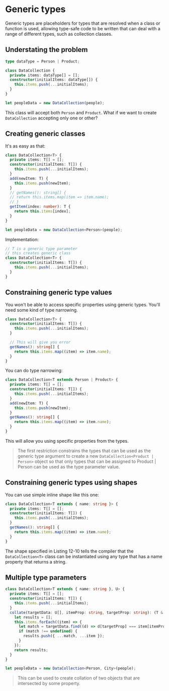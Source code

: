 # Generic types

Generic types are placeholders for types that are resolved when a class or function is used, allowing type-safe code to be written that can deal with a range of different types, such as collection classes.

## Understating the problem

```ts
type dataType = Person | Product;

class DataCollection {
  private items: dataType[] = [];
  constructor(initialItems: dataType[]) {
    this.items.push(...initialItems);
  }
}

let peopleData = new DataCollection(people);
```

This class will accept both `Person` and `Product`. What if we want to create `DataCollection` accepting only one or other?

## Creating generic classes

It's as easy as that:

```ts
class DataCollection<T> {
  private items: T[] = [];
  constructor(initialItems: T[]) {
    this.items.push(...initialItems);
  }
  add(newItem: T) {
    this.items.push(newItem);
  }
  // getNames(): string[] {
  // return this.items.map(item => item.name);
  // }
  getItem(index: number): T {
    return this.items[index];
  }
}

let peopleData = new DataCollection<Person>(people);
```

Implementation:

```ts
// T is a generic type parameter
// this creates generic class
class DataCollection<T> {
  constructor(initialItems: T[]) {
    this.items.push(...initialItems);
  }
}
```

## Constraining generic type values

You won't be able to access specific properties using generic types. You'll need some kind of type narrowing.

```ts
class DataCollection<T> {
  constructor(initialItems: T[]) {
    this.items.push(...initialItems);
  }

  // This will give you error
  getNames(): string[] {
    return this.items.map((item) => item.name);
  }
}
```

You can do type narrowing:

```ts
class DataCollection<T extends Person | Product> {
  private items: T[] = [];
  constructor(initialItems: T[]) {
    this.items.push(...initialItems);
  }
  add(newItem: T) {
    this.items.push(newItem);
  }
  getNames(): string[] {
    return this.items.map((item) => item.name);
  }
}
```

This will allow you using specific properties from the types.

> The first restriction constrains the types that can be used as the generic type argument to create a new `DataCollection<Product | Person>` object so that only types that can be assigned to Product | Person can be used as the type parameter value.

## Constraining generic types using shapes

You can use simple inline shape like this one:

```ts
class DataCollection<T extends { name: string }> {
  private items: T[] = [];
  constructor(initialItems: T[]) {
    this.items.push(...initialItems);
  }
  getNames(): string[] {
    return this.items.map((item) => item.name);
  }
}
```

The shape specified in Listing 12-10 tells the compiler that the `DataCollection<T>` class can be instantiated using any type that has a name property that returns a string.

## Multiple type parameters

```ts
class DataCollection<T extends { name: string }, U> {
  private items: T[] = [];
  constructor(initialItems: T[]) {
    this.items.push(...initialItems);
  }
  collate(targetData: U[], itemProp: string, targetProp: string): (T & U)[] {
    let results = [];
    this.items.forEach((item) => {
      let match = targetData.find((d) => d[targetProp] === item[itemProp]);
      if (match !== undefined) {
        results.push({ ...match, ...item });
      }
    });
    return results;
  }
}

let peopleData = new DataCollection<Person, City>(people);
```

> This can be used to create collation of two objects that are intersected by some property.

